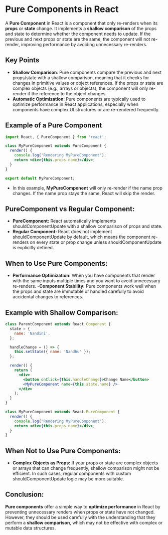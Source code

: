 # Pure Components in React

A **Pure Component** in React is a component that only re-renders when its **props** or **state** change. It implements a **shallow comparison** of the props and state to determine whether the component needs to update. If the previous and next props or state are the same, the component will not re-render, improving performance by avoiding unnecessary re-renders.

## Key Points

- **Shallow Comparison**: Pure components compare the previous and next props/state with a shallow comparison, meaning that it checks for changes in primitive values or object references. If the props or state are complex objects (e.g., arrays or objects), the component will only re-render if the reference to the object changes.
- **Automatic Optimization**: Pure components are typically used to optimize performance in React applications, especially when components have complex UI structures or are re-rendered frequently.

## Example of a Pure Component

```jsx
import React, { PureComponent } from 'react';

class MyPureComponent extends PureComponent {
  render() {
    console.log('Rendering MyPureComponent');
    return <div>{this.props.name}</div>;
  }
}

export default MyPureComponent;
```

- In this example, **MyPureComponent** will only re-render if the name prop changes. If the name prop stays the same, React will skip the render.

## PureComponent vs Regular Component:
- **PureComponent:** React automatically implements shouldComponentUpdate with a shallow comparison of props and state.
- **Regular Component:** React does not implement shouldComponentUpdate by default, which means the component re-renders on every state or prop change unless shouldComponentUpdate is explicitly defined.

## When to Use Pure Components:
- **Performance Optimization:** When you have components that render with the same inputs multiple times and you want to avoid unnecessary re-renders.
-**Component Stability:** Pure components work well when the props and state are immutable or handled carefully to avoid accidental changes to references.

## Example with Shallow Comparison:
```jsx 
class ParentComponent extends React.Component {
  state = {
    name: 'Nandini',
  };

  handleChange = () => {
    this.setState({ name: 'Nandhu' });
  };

  render() {
    return (
      <div>
        <button onClick={this.handleChange}>Change Name</button>
        <MyPureComponent name={this.state.name} />
      </div>
    );
  }
}

class MyPureComponent extends React.PureComponent {
  render() {
    console.log('Rendering MyPureComponent');
    return <div>{this.props.name}</div>;
  }
}
```
## When Not to Use Pure Components:
- **Complex Objects as Props:** If your props or state are complex objects or arrays that can change frequently, shallow comparison might not be efficient. In such cases, regular components with custom shouldComponentUpdate logic may be more suitable.

## Conclusion:
**Pure components** offer a simple way to **optimize performance** in React by preventing unnecessary renders when props or state have not changed. However, they should be used carefully with the understanding that they perform a **shallow comparison**, which may not be effective with complex or mutable data structures.